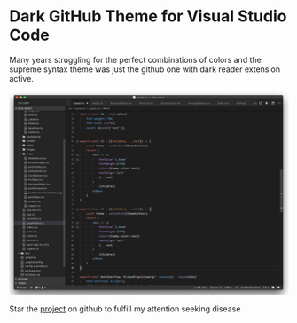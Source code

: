 # Dark GitHub Theme for Visual Studio Code
Many years struggling for the perfect combinations of colors and the supreme syntax theme was just the github one with dark reader extension active.

<img src="https://raw.githubusercontent.com/remorses/dark-github-theme/master/theme_.png" alt="Screenshot" width="980">

Star the [project](https://github.com/remorses/dark-github-theme) on github to fulfill my attention seeking disease

